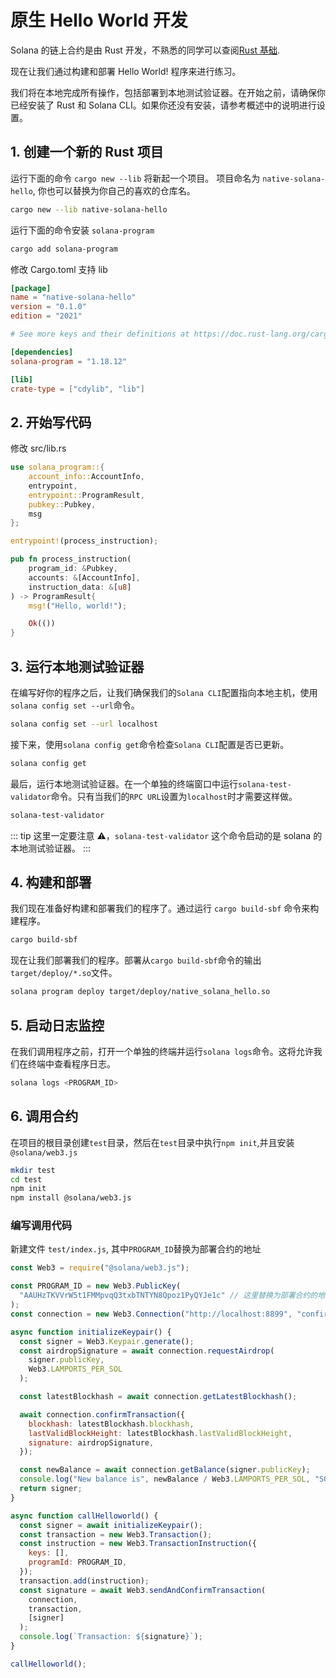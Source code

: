 # 原生 Hello World 开发

Solana 的链上合约是由 Rust 开发，不熟悉的同学可以查阅[Rust 基础](https://www.rust-lang.org/learn).

现在让我们通过构建和部署 Hello World! 程序来进行练习。

我们将在本地完成所有操作，包括部署到本地测试验证器。在开始之前，请确保你已经安装了 Rust 和 Solana CLI。如果你还没有安装，请参考概述中的说明进行设置。

## 1. 创建一个新的 Rust 项目

运行下面的命令 `cargo new --lib` 将新起一个项目。 项目命名为 `native-solana-hello`, 你也可以替换为你自己的喜欢的仓库名。

```bash
cargo new --lib native-solana-hello
```

运行下面的命令安装 `solana-program`

```bash
cargo add solana-program
```

修改 Cargo.toml 支持 lib

```toml
[package]
name = "native-solana-hello"
version = "0.1.0"
edition = "2021"

# See more keys and their definitions at https://doc.rust-lang.org/cargo/reference/manifest.html

[dependencies]
solana-program = "1.18.12"

[lib]
crate-type = ["cdylib", "lib"]

```

## 2. 开始写代码

修改 src/lib.rs

```rust
use solana_program::{
    account_info::AccountInfo,
    entrypoint,
    entrypoint::ProgramResult,
    pubkey::Pubkey,
    msg
};

entrypoint!(process_instruction);

pub fn process_instruction(
    program_id: &Pubkey,
    accounts: &[AccountInfo],
    instruction_data: &[u8]
) -> ProgramResult{
    msg!("Hello, world!");

    Ok(())
}
```

## 3. 运行本地测试验证器

在编写好你的程序之后，让我们确保我们的`Solana CLI`配置指向本地主机，使用`solana config set --url`命令。

```bash
solana config set --url localhost
```

接下来，使用`solana config get`命令检查`Solana CLI`配置是否已更新。

```bash
solana config get
```

最后，运行本地测试验证器。在一个单独的终端窗口中运行`solana-test-validator`命令。只有当我们的`RPC URL`设置为`localhost`时才需要这样做。

```bash
solana-test-validator
```

::: tip
这里一定要注意 ⚠️，`solana-test-validator` 这个命令启动的是 solana 的本地测试验证器。
:::

## 4. 构建和部署

我们现在准备好构建和部署我们的程序了。通过运行 `cargo build-sbf` 命令来构建程序。

```bash
cargo build-sbf
```

现在让我们部署我们的程序。部署从`cargo build-sbf`命令的输出`target/deploy/*.so`文件。

```bash
solana program deploy target/deploy/native_solana_hello.so
```

## 5. 启动日志监控

在我们调用程序之前，打开一个单独的终端并运行`solana logs`命令。这将允许我们在终端中查看程序日志。

```bash
solana logs <PROGRAM_ID>
```

## 6. 调用合约

在项目的根目录创建`test`目录，然后在`test`目录中执行`npm init`,并且安装`@solana/web3.js`

```bash
mkdir test
cd test
npm init
npm install @solana/web3.js
```

### 编写调用代码

新建文件 `test/index.js`, 其中`PROGRAM_ID`替换为部署合约的地址

```javascript
const Web3 = require("@solana/web3.js");

const PROGRAM_ID = new Web3.PublicKey(
  "AAUHzTKVVrW5t1FMMpvqQ3txbTNTYN8Qpoz1PyQYJe1c" // 这里替换为部署合约的地址
);
const connection = new Web3.Connection("http://localhost:8899", "confirmed");

async function initializeKeypair() {
  const signer = Web3.Keypair.generate();
  const airdropSignature = await connection.requestAirdrop(
    signer.publicKey,
    Web3.LAMPORTS_PER_SOL
  );

  const latestBlockhash = await connection.getLatestBlockhash();

  await connection.confirmTransaction({
    blockhash: latestBlockhash.blockhash,
    lastValidBlockHeight: latestBlockhash.lastValidBlockHeight,
    signature: airdropSignature,
  });

  const newBalance = await connection.getBalance(signer.publicKey);
  console.log("New balance is", newBalance / Web3.LAMPORTS_PER_SOL, "SOL");
  return signer;
}

async function callHelloworld() {
  const signer = await initializeKeypair();
  const transaction = new Web3.Transaction();
  const instruction = new Web3.TransactionInstruction({
    keys: [],
    programId: PROGRAM_ID,
  });
  transaction.add(instruction);
  const signature = await Web3.sendAndConfirmTransaction(
    connection,
    transaction,
    [signer]
  );
  console.log(`Transaction: ${signature}`);
}

callHelloworld();
```
